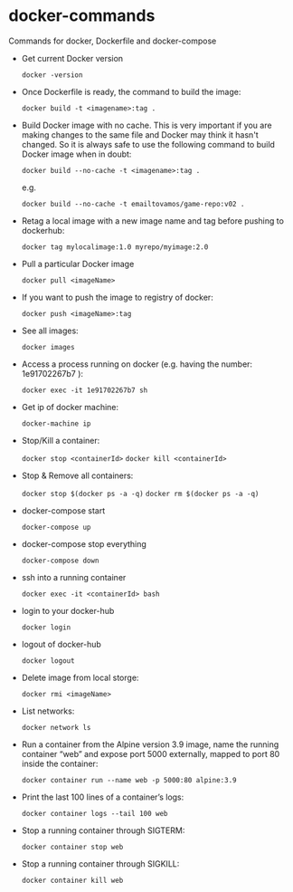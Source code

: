 # docker-commands
Commands for docker, Dockerfile and docker-compose

- Get current Docker version

  ```docker -version```

- Once Dockerfile is ready, the command to build the image: 

  ```docker build -t <imagename>:tag .```
  
- Build Docker image with no cache. This is very important if you are making changes to the same file and Docker may think it hasn't changed. So it is always safe to use the following command to build Docker image when in doubt: 

  ```docker build --no-cache -t <imagename>:tag .```
  
  e.g.

  ```docker build --no-cache -t emailtovamos/game-repo:v02 .```
  
- Retag a local image with a new image name and tag before pushing to dockerhub:

  ```docker tag mylocalimage:1.0 myrepo/myimage:2.0```
  
- Pull a particular Docker image

  ```docker pull <imageName>```  

- If you want to push the image to registry of docker: 

  ```docker push <imageName>:tag```
  
- See all images: 

  ```docker images```

- Access a process running on docker (e.g. having the number: 1e91702267b7 ): 

  ```docker exec -it 1e91702267b7 sh```
  
- Get ip of docker machine: 

  ```docker-machine ip```
  
- Stop/Kill a container:

  ```docker stop <containerId>```
  ```docker kill <containerId>```
  
- Stop & Remove all containers: 

  ```docker stop $(docker ps -a -q)```
  ```docker rm $(docker ps -a -q)```

- docker-compose start

  ```docker-compose up```  

- docker-compose stop everything

  ```docker-compose down```  
  
- ssh into a running container

  ```docker exec -it <containerId> bash```

- login to your docker-hub

  ```docker login```
  
- logout of docker-hub

  ```docker logout```
  
- Delete image from local storge: 

  ```docker rmi <imageName>```

- List networks:

  ```docker network ls```
  
- Run a container from the Alpine version 3.9 image, name the running container “web” and expose port 5000 externally, mapped to port 80 inside the container:

  ```docker container run --name web -p 5000:80 alpine:3.9```
  
- Print the last 100 lines of a container’s logs:

  ```docker container logs --tail 100 web```  
  
- Stop a running container through SIGTERM:

  ```docker container stop web```
  
- Stop a running container through SIGKILL:

  ```docker container kill web``` 
